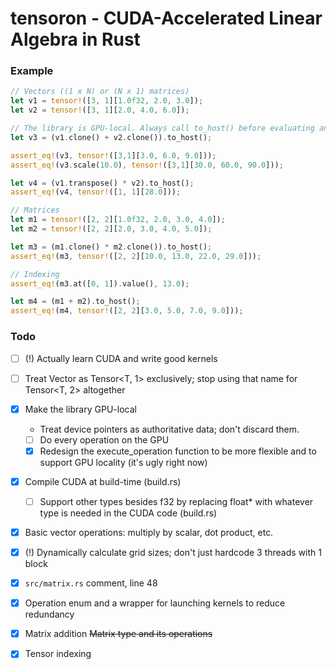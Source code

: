 # tensoron - CUDA-Accelerated Linear Algebra in Rust

### Example
```rust
// Vectors ((1 x N) or (N x 1) matrices)
let v1 = tensor!([3, 1][1.0f32, 2.0, 3.0]);
let v2 = tensor!([3, 1][2.0, 4.0, 6.0]);

// The library is GPU-local. Always call to_host() before evaluating anything.
let v3 = (v1.clone() + v2.clone()).to_host();

assert_eq!(v3, tensor!([3,1][3.0, 6.0, 9.0]));
assert_eq!(v3.scale(10.0), tensor!([3,1][30.0, 60.0, 90.0]));

let v4 = (v1.transpose() * v2).to_host();
assert_eq!(v4, tensor!([1, 1][28.0]));

// Matrices
let m1 = tensor!([2, 2][1.0f32, 2.0, 3.0, 4.0]);
let m2 = tensor!([2, 2][2.0, 3.0, 4.0, 5.0]);

let m3 = (m1.clone() * m2.clone()).to_host();
assert_eq!(m3, tensor!([2, 2][10.0, 13.0, 22.0, 29.0]));

// Indexing
assert_eq!(m3.at([0, 1]).value(), 13.0);

let m4 = (m1 + m2).to_host();
assert_eq!(m4, tensor!([2, 2][3.0, 5.0, 7.0, 9.0]));
```


### Todo
- [ ] (!) Actually learn CUDA and write good kernels
- [ ] Treat Vector<T> as Tensor<T, 1> exclusively; stop using that name for Tensor<T, 2> altogether

- [x] Make the library GPU-local
    - Treat device pointers as authoritative data; don't discard them.
    - [ ] Do every operation on the GPU
    - [x] Redesign the execute_operation function to be more flexible and to support GPU locality (it's ugly right now)

- [x] Compile CUDA at build-time (build.rs)
    - [ ] Support other types besides f32 by replacing float* with whatever type is needed in the CUDA code (build.rs)

- [x] Basic vector operations: multiply by scalar, dot product, etc.
- [x] (!) Dynamically calculate grid sizes; don't just hardcode 3 threads with 1 block
- [x] `src/matrix.rs` comment, line 48
- [x] Operation enum and a wrapper for launching kernels to reduce redundancy
- [x] Matrix addition ~~Matrix type and its operations~~
- [x] Tensor indexing
